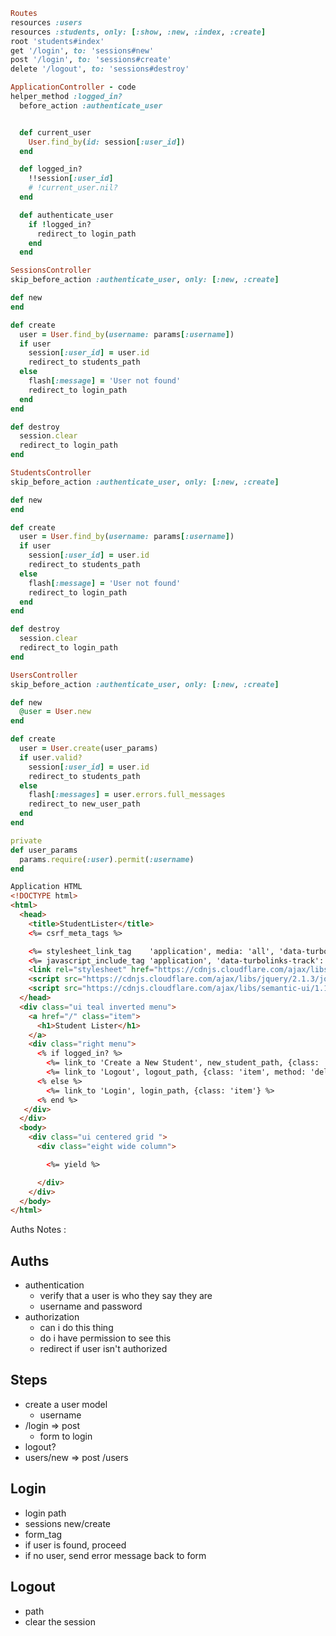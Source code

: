 ```ruby
Routes
resources :users
resources :students, only: [:show, :new, :index, :create]
root 'students#index'
get '/login', to: 'sessions#new'
post '/login', to: 'sessions#create'
delete '/logout', to: 'sessions#destroy'
```


```ruby
ApplicationController - code
helper_method :logged_in?
  before_action :authenticate_user


  def current_user
    User.find_by(id: session[:user_id])
  end

  def logged_in?
    !!session[:user_id]
    # !current_user.nil?
  end

  def authenticate_user
    if !logged_in?
      redirect_to login_path
    end
  end
```


```ruby
SessionsController
skip_before_action :authenticate_user, only: [:new, :create]

def new
end

def create
  user = User.find_by(username: params[:username])
  if user
    session[:user_id] = user.id
    redirect_to students_path
  else
    flash[:message] = 'User not found'
    redirect_to login_path
  end
end

def destroy
  session.clear
  redirect_to login_path
end
```



```ruby
StudentsController
skip_before_action :authenticate_user, only: [:new, :create]

def new
end

def create
  user = User.find_by(username: params[:username])
  if user
    session[:user_id] = user.id
    redirect_to students_path
  else
    flash[:message] = 'User not found'
    redirect_to login_path
  end
end

def destroy
  session.clear
  redirect_to login_path
end
```


```ruby
UsersController
skip_before_action :authenticate_user, only: [:new, :create]

def new
  @user = User.new
end

def create
  user = User.create(user_params)
  if user.valid?
    session[:user_id] = user.id
    redirect_to students_path
  else
    flash[:messages] = user.errors.full_messages
    redirect_to new_user_path
  end
end

private
def user_params
  params.require(:user).permit(:username)
end
```


```html
Application HTML
<!DOCTYPE html>
<html>
  <head>
    <title>StudentLister</title>
    <%= csrf_meta_tags %>

    <%= stylesheet_link_tag    'application', media: 'all', 'data-turbolinks-track': 'reload' %>
    <%= javascript_include_tag 'application', 'data-turbolinks-track': 'reload' %>
    <link rel="stylesheet" href="https://cdnjs.cloudflare.com/ajax/libs/semantic-ui/1.11.8/semantic.min.css"/>
    <script src="https://cdnjs.cloudflare.com/ajax/libs/jquery/2.1.3/jquery.min.js"></script>
    <script src="https://cdnjs.cloudflare.com/ajax/libs/semantic-ui/1.11.8/semantic.min.js"></script>
  </head>
  <div class="ui teal inverted menu">
    <a href="/" class="item">
      <h1>Student Lister</h1>
    </a>
    <div class="right menu">
      <% if logged_in? %>
        <%= link_to 'Create a New Student', new_student_path, {class: 'item'} %>
        <%= link_to 'Logout', logout_path, {class: 'item', method: 'delete'} %>
      <% else %>
        <%= link_to 'Login', login_path, {class: 'item'} %>
      <% end %>
   </div>
  </div>
  <body>
    <div class="ui centered grid ">
      <div class="eight wide column">

        <%= yield %>

      </div>
    </div>
  </body>
</html>

```


Auths Notes :
## Auths
- authentication
  - verify that a user is who they say they are
  - username and password
- authorization
  - can i do this thing
  - do i have permission to see this
  - redirect if user isn't authorized


## Steps
- create a user model
  - username
- /login => post
  - form to login
- logout?
- users/new => post /users


## Login
  - login path
  - sessions new/create
  - form_tag
  - if user is found, proceed
  - if no user, send error message back to form

## Logout
  - path
  - clear the session
